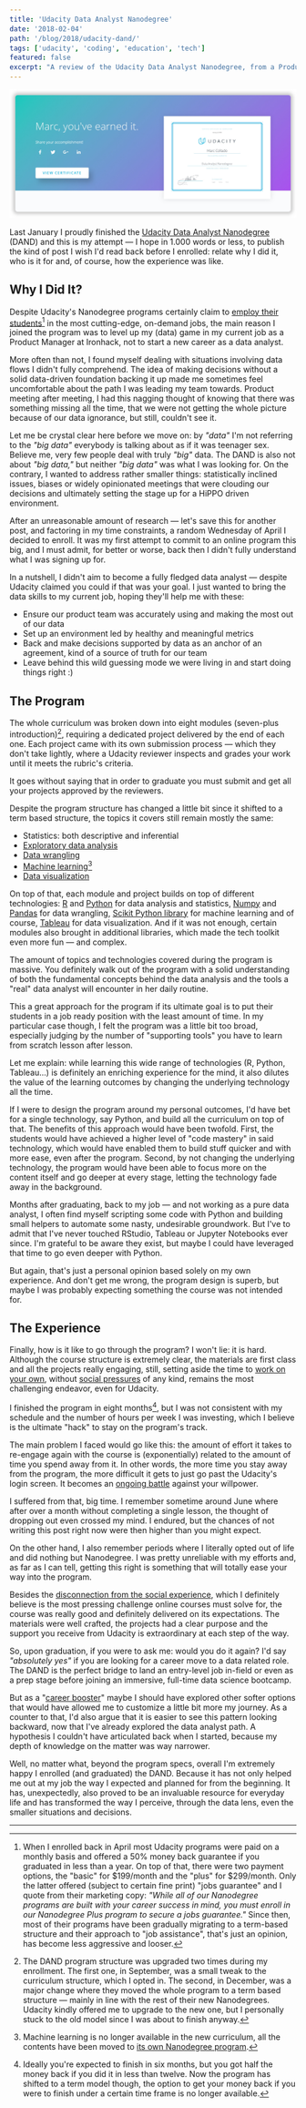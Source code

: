 ```yaml
---
title: 'Udacity Data Analyst Nanodegree'
date: '2018-02-04'
path: '/blog/2018/udacity-dand/'
tags: ['udacity', 'coding', 'education', 'tech']
featured: false
excerpt: "A review of the Udacity Data Analyst Nanodegree, from a Product Manager's perspective."
---
```


[![Udacity data science nanodegree](../images/udacity-dand.jpg 'Udacity data science nanodegree')](https://graduation.udacity.com/confirm/DASPR93J)

Last January I proudly finished the [Udacity Data Analyst Nanodegree](https://www.udacity.com/course/data-analyst-nanodegree--nd002) (DAND) and this is my attempt — I hope in 1.000 words or less, to publish the kind of post I wish I'd read back before I enrolled: relate why I did it, who is it for and, of course, how the experience was like.

## Why I Did It?

Despite Udacity's Nanodegree programs certainly claim to [employ their students](https://www.udacity.com/success)[^1] in the most cutting-edge, on-demand jobs, the main reason I joined the program was to level up my (data) game in my current job as a Product Manager at Ironhack, not to start a new career as a data analyst.

More often than not, I found myself dealing with situations involving data flows I didn't fully comprehend. The idea of making decisions without a solid data-driven foundation backing it up made me sometimes feel uncomfortable about the path I was leading my team towards. Product meeting after meeting, I had this nagging thought of knowing that there was something missing all the time, that we were not getting the whole picture because of our data ignorance, but still, couldn't see it.

Let me be crystal clear here before we move on: by _"data"_ I'm not referring to the _"big data"_ everybody is talking about as if it was teenager sex. Believe me, very few people deal with truly _"big"_ data. The DAND is also not about _"big data,"_ but neither _"big data"_ was what I was looking for. On the contrary, I wanted to address rather smaller things: statistically inclined issues, biases or widely opinionated meetings that were clouding our decisions and ultimately setting the stage up for a HiPPO driven environment.

After an unreasonable amount of research — let's save this for another post, and factoring in my time constraints, a random Wednesday of April I decided to enroll. It was my first attempt to commit to an online program this big, and I must admit, for better or worse, back then I didn't fully understand what I was signing up for.

In a nutshell, I didn't aim to become a fully fledged data analyst — despite Udacity claimed you could if that was your goal. I just wanted to bring the data skills to my current job, hoping they'll help me with these:

- Ensure our product team was accurately using and making the most out of our data
- Set up an environment led by healthy and meaningful metrics
- Back and make decisions supported by data as an anchor of an agreement, kind of a source of truth for our team
- Leave behind this wild guessing mode we were living in and start doing things right :)

## The Program

The whole curriculum was broken down into eight modules (seven-plus introduction)[^2], requiring a dedicated project delivered by the end of each one. Each project came with its own submission process — which they don't take lightly, where a Udacity reviewer inspects and grades your work until it meets the rubric's criteria.

It goes without saying that in order to graduate you must submit and get all your projects approved by the reviewers.

Despite the program structure has changed a little bit since it shifted to a term based structure, the topics it covers still remain mostly the same:

- Statistics: both descriptive and inferential
- [Exploratory data analysis](https://github.com/MarcCollado/wine)
- [Data wrangling](https://github.com/MarcCollado/open-street-map)
- [Machine learning](https://github.com/MarcCollado/enron)[^3]
- [Data visualization](https://public.tableau.com/profile/marccollado#!/vizhome/TitanicFinal_6/Titanic)

On top of that, each module and project builds on top of different technologies: [R](https://www.r-project.org/) and [Python](https://www.python.org/) for data analysis and statistics, [Numpy](http://www.numpy.org/) and [Pandas](https://pandas.pydata.org/) for data wrangling, [Scikit Python library](http://scikit-learn.org/stable/) for machine learning and of course, [Tableau](https://www.tableau.com/) for data visualization. And if it was not enough, certain modules also brought in additional libraries, which made the tech toolkit even more fun — and complex.

The amount of topics and technologies covered during the program is massive. You definitely walk out of the program with a solid understanding of both the fundamental concepts behind the data analysis and the tools a "real" data analyst will encounter in her daily routine.

This a great approach for the program if its ultimate goal is to put their students in a job ready position with the least amount of time. In my particular case though, I felt the program was a little bit too broad, especially judging by the number of "supporting tools" you have to learn from scratch lesson after lesson.

Let me explain: while learning this wide range of technologies (R, Python, Tableau…) is definitely an enriching experience for the mind, it also dilutes the value of the learning outcomes by changing the underlying technology all the time.

If I were to design the program around my personal outcomes, I'd have bet for a single technology, say Python, and build all the curriculum on top of that. The benefits of this approach would have been twofold. First, the students would have achieved a higher level of "code mastery" in said technology, which would have enabled them to build stuff quicker and with more ease, even after the program. Second, by not changing the underlying technology, the program would have been able to focus more on the content itself and go deeper at every stage, letting the technology fade away in the background.

Months after graduating, back to my job — and not working as a pure data analyst, I often find myself scripting some code with Python and building small helpers to automate some nasty, undesirable groundwork. But I've to admit that I've never touched RStudio, Tableau or Jupyter Notebooks ever since. I'm grateful to be aware they exist, but maybe I could have leveraged that time to go even deeper with Python.

But again, that's just a personal opinion based solely on my own experience. And don't get me wrong, the program design is superb, but maybe I was probably expecting something the course was not intended for.

## The Experience

Finally, how is it like to go through the program? I won't lie: it is hard. Although the course structure is extremely clear, the materials are first class and all the projects really engaging, still, setting aside the time to [work on your own](/blog/2017/alignment), without [social pressures](/blog/2017/building-our-community) of any kind, remains the most challenging endeavor, even for Udacity.

I finished the program in eight months[^4], but I was not consistent with my schedule and the number of hours per week I was investing, which I believe is the ultimate "hack" to stay on the program's track.

The main problem I faced would go like this: the amount of effort it takes to re-engage again with the course is (exponentially) related to the amount of time you spend away from it. In other words, the more time you stay away from the program, the more difficult it gets to just go past the Udacity's login screen. It becomes an [ongoing battle](/blog/2018/war-of-art) against your willpower.

I suffered from that, big time. I remember sometime around June where after over a month without completing a single lesson, the thought of dropping out even crossed my mind. I endured, but the chances of not writing this post right now were then higher than you might expect.

On the other hand, I also remember periods where I literally opted out of life and did nothing but Nanodegree. I was pretty unreliable with my efforts and, as far as I can tell, getting this right is something that will totally ease your way into the program.

Besides the [disconnection from the social experience](/blog/2017/alignment), which I definitely believe is the most pressing challenge online courses must solve for, the course was really good and definitely delivered on its expectations. The materials were well crafted, the projects had a clear purpose and the support you receive from Udacity is extraordinary at each step of the way.

So, upon graduation, if you were to ask me: would you do it again? I'd say _"absolutely yes"_ if you are looking for a career move to a data related role. The DAND is the perfect bridge to land an entry-level job in-field or even as a prep stage before joining an immersive, full-time data science bootcamp.

But as a "[career booster](/blog/2016/hybrid-profile)" maybe I should have explored other softer options that would have allowed me to customize a little bit more my journey. As a counter to that, I'd also argue that it is easier to see this pattern looking backward, now that I've already explored the data analyst path. A hypothesis I couldn't have articulated back when I started, because my depth of knowledge on the matter was way narrower.

Well, no matter what, beyond the program specs, overall I'm extremely happy I enrolled (and graduated) the DAND. Because it has not only helped me out at my job the way I expected and planned for from the beginning. It has, unexpectedly, also proved to be an invaluable resource for everyday life and has transformed the way I perceive, through the data lens, even the smaller situations and decisions.

---

[^1]: When I enrolled back in April most Udacity programs were paid on a monthly basis and offered a 50% money back guarantee if you graduated in less than a year. On top of that, there were two payment options, the "basic" for $199/month and the "plus" for $299/month. Only the latter offered (subject to certain fine print) "jobs guarantee" and I quote from their marketing copy: _"While all of our Nanodegree programs are built with your career success in mind, you must enroll in our Nanodegree Plus program to secure a jobs guarantee."_ Since then, most of their programs have been gradually migrating to a term-based structure and their approach to "job assistance", that's just an opinion, has become less aggressive and looser.
[^2]: The DAND program structure was upgraded two times during my enrollment. The first one, in September, was a small tweak to the curriculum structure, which I opted in. The second, in December, was a major change where they moved the whole program to a term based structure — mainly in line with the rest of their new Nanodegrees. Udacity kindly offered me to upgrade to the new one, but I personally stuck to the old model since I was about to finish anyway.
[^3]: Machine learning is no longer available in the new curriculum, all the contents have been moved to [its own Nanodegree program](https://eu.udacity.com/course/machine-learning-engineer-nanodegree--nd009).
[^4]: Ideally you're expected to finish in six months, but you got half the money back if you did it in less than twelve. Now the program has shifted to a term model though, the option to get your money back if you were to finish under a certain time frame is no longer available.
